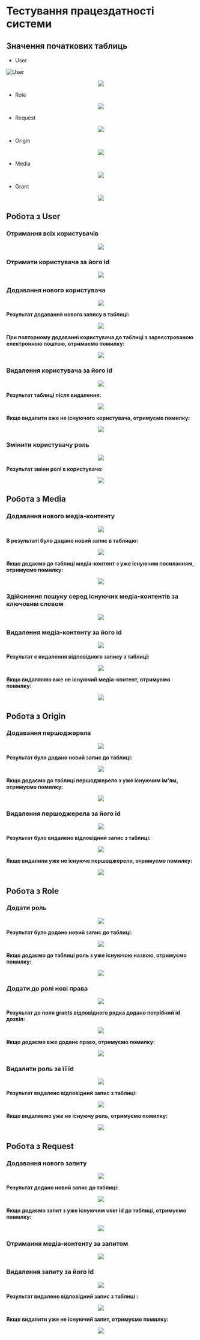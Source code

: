 # Тестування працездатності системи

## Значення початкових таблиць

- User

![User](./resources/table_user.png) 
<p align="center">
    <img src="./resources/table_user.png">
</p>

- Role

<p align="center">
    <img src="./resources/table_role.png">
</p>

- Request

<p align="center">
    <img src="./resources/table_request.png">
</p>

- Origin

<p align="center">
    <img src="./resources/table_origin.png">
</p>

- Media

<p align="center">
    <img src="./resources/table_media.png">
</p>

- Grant

<p align="center">
    <img src="./resources/table_grant.png">
</p>

## Робота з User

### Отримання всіх користувачів

<p align="center">
    <img src="./resources/user/get-all-users.png">
</p>

### Отримати користувача за його id

<p align="center">
    <img src="./resources/user/get-user-by-id.png">
</p>

### Додавання нового користувача

<p align="center">
    <img src="./resources/user/add-user.png">
</p>

**Результат додавання нового запису в таблиці:**

<p align="center">
    <img src="./resources/user/add-user-table.png">
</p>

**При повторному додаванні користувача до таблиці з зареєстрованою електронною поштою, отримаємо помилку:**

<p align="center">
    <img src="./resources/user/add-user-error.png">
</p>

### Видалення користувача за його id

<p align="center">
    <img src="./resources/user/delete-user.png">
</p>

**Результат таблиці після видалення:**

<p align="center">
    <img src="./resources/user/delete-user-table.png">
</p>

**Якщо видалити вже не існуючого користувача, отримуємо помилку:**

<p align="center">
    <img src="./resources/user/delete-user-error.png">
</p>

### Змінити користувачу роль

<p align="center">
    <img src="./resources/user/change-user-role.png">
</p>

**Результат зміни ролі в користувача:**

<p align="center">
    <img src="./resources/user/change-user-role-table.png">
</p>

## Робота з Media

### Додавання нового медіа-контенту

<p align="center">
    <img src="./resources/media/add-media.png">
</p>

**В результаті було додано новий запис в таблицю:**

<p align="center">
    <img src="./resources/media/add-media-table.png">
</p>

**Якщо додаємо до таблиці медіа-контент з уже існуючим посиланням, отримуємо помилку:**

<p align="center">
    <img src="./resources/media/add-media-error.png">
</p>

### Здійснення пошуку серед існуючих медіа-контентів за ключовим словом

<p align="center">
    <img src="./resources/media/search-media.png">
</p>

### Видалення медіа-контенту за його id

<p align="center">
    <img src="./resources/media/delete-media.png">
</p>

**Результат є видалення відповідного запису з таблиці:**

<p align="center">
    <img src="./resources/media/delete-media-table.png">
</p>

**Якщо видаляємо вже не існуючий медіа-контент, отримуємо помилку:**

<p align="center">
    <img src="./resources/media/delete-media-error.png">
</p>

## Робота з Origin

### Додавання першоджерела

<p align="center">
    <img src="./resources/origin/add-origin.png">
</p>


**Результат було додано новий запис до таблиці:**


<p align="center">
    <img src="./resources/origin/add-origin-table.png">
</p>

**Якщо додаємо до таблиці першоджерело з уже існуючим ім'ям, отримуємо помилку:**

<p align="center">
    <img src="./resources/origin/add-origin-error.png">
</p>

### Видалення першоджерела за його id

<p align="center">
    <img src="./resources/origin/delete-origin.png">
</p>

**Результат було видалено відповідний запис з таблиці:**

<p align="center">
    <img src="./resources/origin/delete-origin-table.png">
</p>

**Якщо видалили уже не існуюче першоджерело, отримуємо помилку:**

<p align="center">
    <img src="./resources/origin/delete-origin-error.png">
</p>

## Робота з Role

### Додати роль

<p align="center">
    <img src="./resources/role/add-role.png">
</p>

**Результат було додано новий запис до таблиці:**

<p align="center">
    <img src="./resources/role/add-role-result.png">
</p>

**Якщо додаємо до таблиці роль з уже існуючою назвою, отримуємо помилку:**

<p align="center">
    <img src="./resources/role/add-role-error.png">
</p>

### Додати до ролі нові права

<p align="center">
    <img src="./resources/role/add-grant-tto-role.png">
</p>

**Результат до поля grants відповідного рядка додано потрібний id дозвіл:**

<p align="center">
    <img src="./resources/role/add-grant-tto-role-table.png">
</p>

**Якщо додаємо вже додане право, отримуємо помилку:**

<p align="center">
    <img src="./resources/role/add-grant-to-role-error.png">
</p>

### Видалити роль за її id

<p align="center">
    <img src="./resources/role/delete-role.png">
</p>

**Результат видалено відповідний запис  з таблиці:**

<p align="center">
    <img src="./resources/role/delete-role-table.png">
</p>

**Якщо видаляємо уже не існуючу роль, отримуємо помилку:**

<p align="center">
    <img src="./resources/role/delete-role-error.png">
</p>

## Робота з Request

### Додавання нового запиту

<p align="center">
    <img src="./resources/request/add-request.png">
</p>

**Результат додано новий запис до таблиці:**

<p align="center">
    <img src="./resources/request/add-request-table.png">
</p>

**Якщо додаємо запит з уже існуючим user id  до таблиці, отримуємо помилку:**

<p align="center">
    <img src="./resources/request/add-request-error.png">
</p>

### Отримання медіа-контенту за запитом

<p align="center">
    <img src="./resources/request/get-media-by-request.png">
</p>

### Видалення запиту за його id

<p align="center">
    <img src="./resources/request/delete-request.png">
</p>

**Результат видалено відповідний запис з таблиці :**

<p align="center">
    <img src="./resources/request/delete-request-table.png">
</p>

**Якщо видалити уже не існуючий запит, отримуємо помилку:**

<p align="center">
    <img src="./resources/request/delete-request-error.png">
</p>
